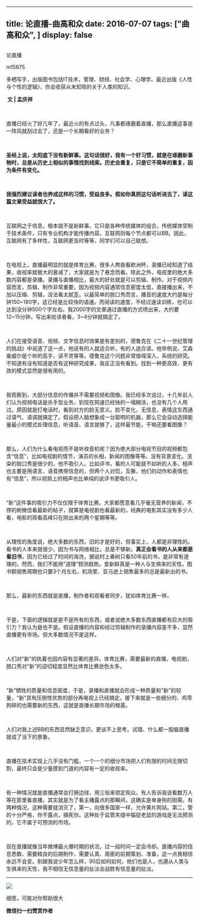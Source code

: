 
---
title:   论直播-曲高和众
date: 2016-07-07
tags: ["曲高和众", ]
display: false
---


## 



论直播




m15875




多栖写手，出版图书包括IT技术，管理、财经、社会学、心理学。最近出版《人性与个性的逻辑》，你会收获从未知晓的关于人类的知识。


**&nbsp;文 | 孟庆祥**

&nbsp;

直播已经火了好几年了，最近火的有点过头，凡事都琢磨着直播，那么直播这事是一阵风就刮过去了，还是一个长期看好的业务？

&nbsp;

**圣经上说，太阳底下没有新鲜事。这句话很好，我有一个好习惯，就是在琢磨新事物时，总是从历史上相似的事情找到线索。历史会重复，只是它不简单的重复，因为条件有变化。**

**&nbsp;**

**我强烈建议读者也养成这样的习惯，受益良多。假如你真把这句话听进去了，读这篇文章受益就很大了。**

&nbsp;

互联网之于信息，根本就不是新鲜事。它只是各种传统媒体的组合，传统媒体受制于技术条件，只有专业机构才能传播内容，互联网则每个节点都可以BB。因此，互联网有了多样性，互联网更及时等等，同学们可以自己联想。

&nbsp;

在电视上，直播最明显的就是体育比赛，很多人熬夜看欧洲杯，录播已经知道了结果，收视率就极大的衰减了，大家就是为了悬念而看。除此之外，电视里的绝大多数内容都是录播。录播与直播相比，最大的好处就是可以剪辑、制作。对于视频内容而言，剪辑、制作非常重要，因为视频内容通常信息密度太低，直接播出来，不加以压缩、剪辑，没法看太腻歪。以最简单的脱口秀而言，播音的速度大约是每分钟150~180字，这已经是比较快的语速。而阅读的速度，不经过速读训练，也可以达到没分钟500个字左右。我2000字的文章通过直播的方式喷出来，大约要12~15分钟，写出来给读者看，3~4分钟就搞定了。

&nbsp;

人们在接受语音、视频、文字信息时效果是有差别的，德鲁克在《二十一世纪管理的挑战》中说道了这一点，他说有的人就适合听，有的人适合读。他举例说，艾森豪威尔是个听的高手，读不灵等等。德鲁克这个问题非常值得深入、系统的研究。不知道有没有知道是否有这种研究成果，我反正没有看到。找到一种更高效、更有效的模式显然是很有用的。

&nbsp;

我观察到，大部分信息的传播并不需要视频和图像。我已经多次说过，十几年前人们认为视频电话是杀手型业务，到现在网速已经快的一塌糊涂，也没有几个人用过。原因就是打电话时，看到对方的脸无意义。脸不变化，无信息，表情这东西通过语气、语调就搞定了。假设把人脑想象成一台聪明的机器，那么它会自动选择能量最小的模式处理信息，听语音、语言就够了，这样最节能，干嘛还要看图像？

&nbsp;

那么，人们为什么看电视而不是听收音机呢？因为绝大部分电视节目的视频都包含“信息”，比如电视剧的情节，演员的长相，新闻的图像等等。没有背景变化、渲染的脱口秀是很少的，他不吸引人。比如评书，看的人可能就不如听的人多。相声也主要是用语言、语音携带信息的，但两个人对侃，互撕，他们的动作和表情也有“信息”，所以视频上的相声也比单纯的说评书更吸引人。

&nbsp;

“新”这件事的吸引力不仅仅限于体育比赛。大家都愿意看几乎毫无营养的新闻，不停的刷微信看最新的帖子，就算是电视剧也看最新的，经典的电影其实没有多少人看，电影的观看高峰只在刚出来的两个星期等等。

&nbsp;

从理性的角度说，绝大多数的东西，旧的才是好的，但事实上，人都是非理性的。看书的人本来就很少，因为书与网络相比，总是不够新。**真正会看书的人从来都是看旧书**，因为它经过了时间的淘洗，据说村上春树只看50年前的书，是非常有道理的。然而，我们不能用“道理”预测趋势。爱新鲜真是一种人与生俱来的天性。图书额销售周期也只要3个月左右，机场里、亚马逊上销售最多的总是最新出的书。

&nbsp;

那么，最新的东西就是直播，制作者和观看者同步，犹如体育比赛一样。

&nbsp;

于是，下面的逻辑就是是不是所有的东西，或者说绝大多数东西直播都有巨大的吸引力？我认为是也不是。假设直播的内容和经过剪辑制作的录播内容差不多，显然直播更有市场。但大多数情况不是这样。

&nbsp;

人们对“新”的执着也因内容有显著的差异。体育比赛，需要最新的直播，电视剧，脱口秀对“新”的迫切程度显然比体育比赛逊色太多。

&nbsp;

“新”牺牲的质量和信息密度，于是，录播和直播就会形成一种质量和“新”的较量，“新”具有压倒性优势的部分再电视上已经搞定。接下来就是一些细分的、鸡零狗碎的也需要新的东西，这就是直播长期市场的根基。

&nbsp;

人们对我上述BB的东西显然缺乏意识，更谈不上思考。试错、什么都一股脑直播就成了当下的景象。

&nbsp;

直播在技术实现上几乎没有门槛，一个一个的细分市场把人们有限的时间无限切割，最终只会是少量摸到门道的内容有一定的收视率。

&nbsp;

有一种情况就是直播通常会打擦边球，用三俗来锁定观众。有人告诉我说看数万人等在那里看直播，其实就是为了看主播露点的那瞬间，这确实是单身狗的刚需。有两种情况，这种需要就消灭了，第一，向很多国家一样，允许黄片网站。第二，管的十分严格，你干露点，搞死你。这种处于监管夹缝中猫捉老鼠的游戏是无法预测的，它不属于可预测的市场。

&nbsp;

现在直播就像当年微博最火爆时期的状况，过一段时间一定会冷却。直播内容的信息悉数、需要精良的后期制作，需要认真、周密的前期策划、准备，这一点我相信永远不会变。别跟我说少年怎么样，90后如何如何，他们也是人，也遵从人类与生俱来的天性，我不相信无信息量的扯淡会战胜有信息量的扯淡。



****

**<img data-s="300,640" data-type="jpeg" src="http://mmbiz.qpic.cn/mmbiz/fxGMiaL5Zj1j8078jfvDtJo7fUS24zfgmfc7nuCJAM6Cic1x9xDX4w4YX0uDaiarWT6uKXbBHsHVrkrzg1qo4ic27Q/0?wx_fmt=jpeg" data-ratio="1" data-w="430"/>**



细思，可能对你帮助很大


**微信扫一扫赞赏作者**













